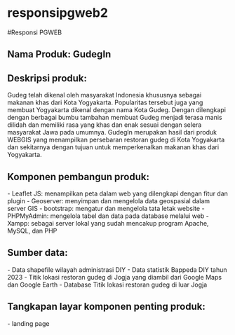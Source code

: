 # responsipgweb2
#Responsi PGWEB 

<h2>Nama Produk: GudegIn</h2>

<h2>Deskripsi produk:</h2>
Gudeg telah dikenal oleh masyarakat Indonesia khususnya sebagai makanan khas dari Kota Yogyakarta. Popularitas tersebut juga yang membuat Yogyakarta dikenal dengan nama Kota Gudeg. Dengan dilengkapi dengan berbagai bumbu tambahan membuat Gudeg menjadi terasa manis dilidah dan memiliki rasa yang khas dan enak sesuai dengan selera masyarakat Jawa pada umumnya. GudegIn merupakan hasil dari produk WEBGIS yang menampilkan persebaran restoran gudeg di Kota Yogyakarta dan sekitarnya dengan tujuan untuk memperkenalkan makanan khas dari Yogyakarta. 

<h2>Komponen pembangun produk: </h2>
- Leaflet JS: menampilkan peta dalam web yang dilengkapi dengan fitur dan plugin
- Geoserver: menyimpan dan mengelola data geospasial dalam server GIS
- bootstrap: mengatur dan mengelola tata letak website
- PHPMyAdmin: mengelola tabel dan data pada database melalui web
- Xampp: sebagai server lokal yang sudah mencakup program Apache, MySQL, dan PHP

<h2>Sumber data:</h2>
- Data shapefile wilayah administrasi DIY
- Data statistik Bappeda DIY tahun 2023
- Titik lokasi restoran gudeg di Jogja yang diambil dari Google Maps dan Google Earth
- Database Titik lokasi restoran gudeg di luar Jogja 

<h2>Tangkapan layar komponen penting produk:</h2>
- landing page


